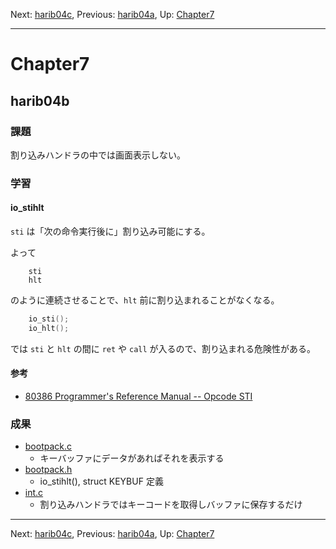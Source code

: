 Next: [harib04c](harib04c.md), Previous: [harib04a](harib04a.md), Up: [Chapter7](chapter7.md)

----

# Chapter7

## harib04b

### 課題

割り込みハンドラの中では画面表示しない。

### 学習

#### io_stihlt

```sti``` は「次の命令実行後に」割り込み可能にする。

よって

```Assembly
	sti
	hlt
```

のように連続させることで、```hlt``` 前に割り込まれることがなくなる。

```C
	io_sti();
	io_hlt();
```

では ```sti``` と ```hlt``` の間に ```ret``` や ```call``` が入るので、割り込まれる危険性がある。

#### 参考

- [80386 Programmer's Reference Manual -- Opcode STI](https://pdos.csail.mit.edu/6.828/2016/readings/i386/STI.htm)

### 成果

- [bootpack.c](/bootpack.c)
    - キーバッファにデータがあればそれを表示する
- [bootpack.h](/bootpack.h)
    - io_stihlt(), struct KEYBUF 定義
- [int.c](/int.c)
    - 割り込みハンドラではキーコードを取得しバッファに保存するだけ

----

Next: [harib04c](harib04c.md), Previous: [harib04a](harib04a.md), Up: [Chapter7](chapter7.md)
